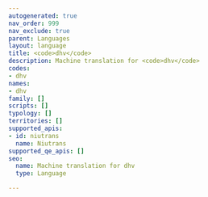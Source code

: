 ```yaml
---
autogenerated: true
nav_order: 999
nav_exclude: true
parent: Languages
layout: language
title: <code>dhv</code>
description: Machine translation for <code>dhv</code>
codes:
- dhv
names:
- dhv
family: []
scripts: []
typology: []
territories: []
supported_apis:
- id: niutrans
  name: Niutrans
supported_qe_apis: []
seo:
  name: Machine translation for dhv
  type: Language

---
```


